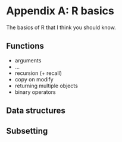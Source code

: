 # Appendix A: R basics

The basics of R that I think you should know.  

## Functions

* arguments
* ...
* recursion (+ recall)
* copy on modify
* returning multiple objects
* binary operators

## Data structures

## Subsetting

